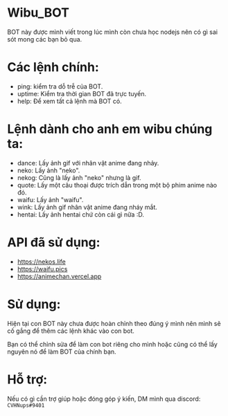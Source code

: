 # Wibu_BOT
BOT này được mình viết trong lúc mình còn chưa học nodejs nên có gì sai sót mong các bạn bỏ qua.

# Các lệnh chính:
- ping: kiểm tra dỗ trễ của BOT.
- uptime: Kiểm tra thời gian BOT đã trực tuyến.
- help: Để xem tất cả lệnh mà BOT có.


# Lệnh dành cho anh em wibu chúng ta:
- dance: Lấy ảnh gif với nhân vật anime đang nhảy.
- neko: Lấy ảnh "neko".
- nekog: Cũng là lấy ảnh "neko" nhưng là gif.
- quote: Lấy một câu thoại được trích dẫn trong một bộ phim anime nào đó.
- waifu: Lấy ảnh "waifu".
- wink: Lấy ảnh gif nhân vật anime đang nháy mắt.
- hentai: Lấy ảnh hentai chứ còn cái gì nữa :D.

# API đã sử dụng:
- https://nekos.life
- https://waifu.pics
- https://animechan.vercel.app
# Sử dụng:
Hiện tại con BOT này chưa được hoàn chỉnh theo đúng ý mình nên mình sẽ cố gắng để thêm các lệnh khác vào con bot.

Bạn có thể chỉnh sửa để làm con bot riêng cho mình hoặc cũng có thể lấy nguyên nó để làm BOT của chính bạn.

# Hỗ trợ:
Nếu có gì cần trợ giúp hoặc đóng góp ý kiến, DM mình qua discord: ```CVHNups#9401```
